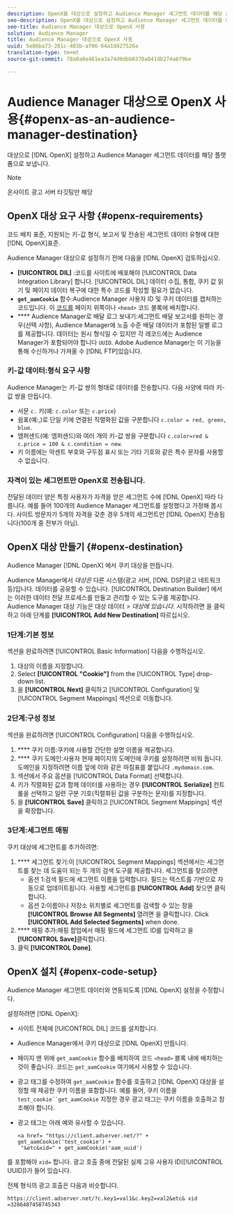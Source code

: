 ```yaml
---
description: OpenX를 대상으로 설정하고 Audience Manager 세그먼트 데이터를 해당 플랫폼으로 보냅니다.
seo-description: OpenX를 대상으로 설정하고 Audience Manager 세그먼트 데이터를 해당 플랫폼으로 보냅니다.
seo-title: Audience Manager 대상으로 OpenX 사용
solution: Audience Manager
title: Audience Manager 대상으로 OpenX 사용
uuid: 5e86ba73-281c-403b-af06-64a1d427526a
translation-type: tm+mt
source-git-commit: 78a0a0e461ea3a74d0dbb0370a841db274a6f9be

---
```



# Audience Manager 대상으로 OpenX 사용{#openx-as-an-audience-manager-destination}

대상으로 [!DNL OpenX] 설정하고 Audience Manager 세그먼트 데이터를 해당 플랫폼으로 보냅니다.

>[!NOTE]
>
>온사이트 광고 서버 타깃팅만 해당

## OpenX 대상 요구 사항 {#openx-requirements}

코드 배치 표준, 지원되는 키-값 형식, 보고서 및 전송된 세그먼트 데이터 유형에 대한 [!DNL OpenX]표준.

<!-- aam-openx-requirements.xml -->

Audience Manager 대상으로 설정하기 전에 다음을 [!DNL OpenX] 검토하십시오.

* **[!UICONTROL DIL]** :코드를 사이트에 배포해야 [!UICONTROL Data Integration Library] 합니다. [!UICONTROL DIL] 데이터 수집, 통합, 쿠키 값 읽기 및 페이지 데이터 복구에 대한 특수 코드를 작성할 필요가 없습니다.
* **`get_aamCookie`** 함수:Audience Manager 사용자 ID 및 쿠키 데이터를 캡처하는 코드입니다. 이 [코드를](../../features/destinations/get-aam-cookie-code.md) 페이지 위쪽이나 `<head>` 코드 블록에 배치합니다.
* **** Audience Manager로 배달 로그 보내기:세그먼트 배달 보고서를 원하는 경우(선택 사항), Audience Manager에 노출 수준 배달 데이터가 포함된 일별 로그를 제공합니다. 데이터는 원시 형식일 수 있지만 각 레코드에는 Audience Manager가 포함되어야 합니다 `UUID`. Adobe Audience Manager는 이 기능을 통해 수신하거나 가져올 수 [!DNL FTP]있습니다.

### 키-값 데이터:형식 요구 사항

Audience Manager는 키-값 쌍의 형태로 데이터를 전송합니다. 다음 사양에 따라 키-값 쌍을 만듭니다.

* 서문 `c.` 키(예: `c.color` 또는 `c.price`)
* 쉼표(예:,)로 단일 키에 연결된 직렬화된 값을 구분합니다 `c.color = red, green, blue`.
* 앰퍼샌드(예: 앰퍼샌드)와 여러 개의 키-값 쌍을 구분합니다 `c.color=red & c.price = 100 & c.condition = new`.
* 키 이름에는 악센트 부호와 구두점 표시 또는 기타 기호와 같은 특수 문자를 사용할 수 없습니다.

### 자격이 있는 세그먼트만 OpenX로 전송됩니다.

전달된 데이터 양은 특정 사용자가 자격을 얻은 세그먼트 수에 [!DNL OpenX] 따라 다릅니다. 예를 들어 100개의 Audience Manager 세그먼트를 설정했다고 가정해 봅시다. 사이트 방문자가 5개의 자격을 갖춘 경우 5개의 세그먼트만 [!DNL OpenX] 전송됩니다(100개 중 전부가 아님).

## OpenX 대상 만들기 {#openx-destination}

Audience Manager [!DNL OpenX] 에서 쿠키 대상을 만듭니다.

<!-- aam-openx-destination.xml -->

Audience Manager에서 *대상은* 다른 시스템(광고 서버, [!DNL DSP]광고 네트워크 등)입니다. 데이터를 공유할 수 있습니다. [!UICONTROL Destination Builder] 에서는 이러한 데이터 전달 프로세스를 만들고 관리할 수 있는 도구를 제공합니다. Audience Manager 대상 기능은 대상 데이터 *&gt; 대상에 있습니다*. 시작하려면 을 클릭하고 아래 단계를 **[!UICONTROL Add New Destination]** 따르십시오.

### 1단계:기본 정보

섹션을 완료하려면 [!UICONTROL Basic Information] 다음을 수행하십시오.

1. 대상의 이름을 지정합니다.
1. Select **[!UICONTROL "Cookie"]** from the [!UICONTROL Type] drop-down list.
1. 을 **[!UICONTROL Next]** 클릭하고 [!UICONTROL Configuration] 및 [!UICONTROL Segment Mappings] 섹션으로 이동합니다.

### 2단계:구성 정보

섹션을 완료하려면 [!UICONTROL Configuration] 다음을 수행하십시오.

1. **** 쿠키 이름:쿠키에 사용할 간단한 설명 이름을 제공합니다.
1. **** 쿠키 도메인:사용자 현재 페이지의 도메인에 쿠키를 설정하려면 비워 둡니다. 도메인을 지정하려면 이름 앞에 이와 같은 마침표를 붙입니다 `.mydomain.com`.
1. 섹션에서 주요 옵션을 [!UICONTROL Data Format] 선택합니다.
1. 키가 직렬화된 값과 함께 데이터를 사용하는 경우 **[!UICONTROL Serialize]** 컨트롤을 선택하고 일련 구분 기호(직렬화된 값을 구분하는 문자)를 지정합니다.
1. 을 **[!UICONTROL Save]** 클릭하고 [!UICONTROL Segment Mappings] 섹션을 확장합니다.

### 3단계:세그먼트 매핑

쿠키 대상에 세그먼트를 추가하려면:

1. **** 세그먼트 찾기:이 [!UICONTROL Segment Mappings] 섹션에서는 세그먼트를 찾는 데 도움이 되는 두 개의 검색 도구를 제공합니다. 세그먼트를 찾으려면
   * 옵션 1:검색 필드에 세그먼트 이름을 입력합니다. 필드는 텍스트를 기반으로 자동으로 업데이트됩니다. 사용할 세그먼트를 **[!UICONTROL Add]** 찾으면 클릭합니다.
   * 옵션 2:이름이나 저장소 위치별로 세그먼트를 검색할 수 있는 창을 **[!UICONTROL Browse All Segments]** 열려면 을 클릭합니다. Click **[!UICONTROL Add Selected Segments]** when done.
1. **** 매핑 추가:매핑 팝업에서 매핑 필드에 세그먼트 ID를 입력하고 을 **[!UICONTROL Save]**&#x200B;클릭합니다.
1. 클릭 **[!UICONTROL Done]**.

## OpenX 설치 {#openx-code-setup}

Audience Manager 세그먼트 데이터와 연동되도록 [!DNL OpenX] 설정을 수정합니다.

<!-- aam-openx-code.xml -->

설정하려면 [!DNL OpenX]:

* 사이트 전체에 [!UICONTROL DIL] 코드를 설치합니다.
* Audience Manager에서 쿠키 대상으로 [!DNL OpenX] 만듭니다.
* 페이지 맨 위에 `get_aamCookie` 함수를 배치하여 코드 `<head>` 블록 내에 배치하는 것이 좋습니다. 코드는 `get_aamCookie` 여기에서 [](../../features/destinations/get-aam-cookie-code.md)사용할 수 있습니다.
* 광고 태그를 수정하여 `get_aamCookie` 함수를 호출하고 [!DNL OpenX] 대상을 설정할 때 제공한 쿠키 이름을 포함합니다. 예를 들어, 쿠키 이름을 `test_cookie``get_aamCookie` 지정한 경우 광고 태그는 쿠키 이름을 호출하고 참조해야 합니다.
* 광고 태그는 아래 예와 유사할 수 있습니다.

   ```
   <a href= "https://client.adserver.net/?" + get_aamCookie('test_cookie') +
    "&etc&xid=" + get_aamCookie('aam_uuid')
   ```

를 포함해야 `xid=` 합니다. 광고 호출 중에 전달된 실제 고유 사용자 ID([!UICONTROL UUID])가 들어 있습니다.

전체 형식의 광고 호출은 다음과 비슷합니다.

```
https://client.adserver.net/?c.key1=val1&c.key2=val2&etc& xid =3286487458745343
```
